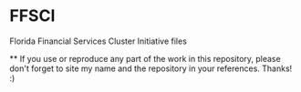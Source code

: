 # FFSCI
Florida Financial Services Cluster Initiative files

** If you use or reproduce any part of the work in this repository, please don't forget to site my name and the repository in your references. Thanks! :)
